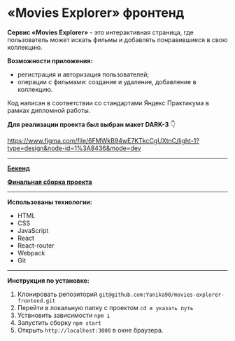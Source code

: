 # «Movies Explorer» фронтенд 

**Сервис «Movies Explorer»** - это интерактивная страница, где пользователь может искать фильмы и добавлять понравившиеся в свою коллекцию.

**Возможности приложения:**
- регистрация и авторизация пользователей;
- операции с фильмами: создание и удаление, добавление в коллекцию.

Код написан в соответствии со стандартами Яндекс Практикума в рамках дипломной работы.

**Для реализации проекта был выбран макет DARK-3** 👇

https://www.figma.com/file/6FMWkB94wE7KTkcCgUXtnC/light-1?type=design&node-id=1%3A8436&mode=dev

---

**[Бекенд](https://github.com/Yanika90/movies-explorer-api)**

**[Финальная сборка проекта](https://github.com/Yanika90/movies-explorer)**


---

**Использованы технологии:**

- HTML
- CSS
- JavaScript
- React
- React-router
- Webpack
- Git 
  
---

**Инструкция по установке:**
1. Клонировать репозиторий `git@github.com:Yanika90/movies-explorer-frontend.git`
2. Перейти в локальную папку с проектом `cd и указать путь`
3. Уствновить зависимости `npm i`
4. Запустить сборку `npm start`
5. Открыть `http://localhost:3000` в окне браузера.
